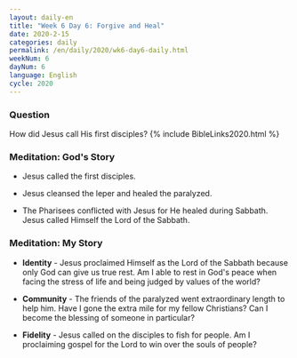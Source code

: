 ```yaml
---
layout: daily-en
title: "Week 6 Day 6: Forgive and Heal"
date: 2020-2-15 
categories: daily
permalink: /en/daily/2020/wk6-day6-daily.html
weekNum: 6
dayNum: 6
language: English
cycle: 2020
---
```


### Question     
How did Jesus call His first disciples?
{% include BibleLinks2020.html %} 

### Meditation: God's Story   
+ Jesus called the first disciples. 

+ Jesus cleansed the leper and healed the paralyzed. 

+ The Pharisees conflicted with Jesus for He healed during Sabbath. Jesus called Himself the Lord of the Sabbath.  

### Meditation: My Story   
+ **Identity** - Jesus proclaimed Himself as the Lord of the Sabbath because only God can give us true rest. Am I able to rest in God's peace when facing the stress of life and being judged by values of the world? 

+ **Community** - The friends of the paralyzed went extraordinary length to help him. Have I gone the extra mile for my fellow Christians? Can I become the blessing of someone in particular?  

+ **Fidelity** - Jesus called on the disciples to fish for people. Am I proclaiming gospel for the Lord to win over the souls of people? 
